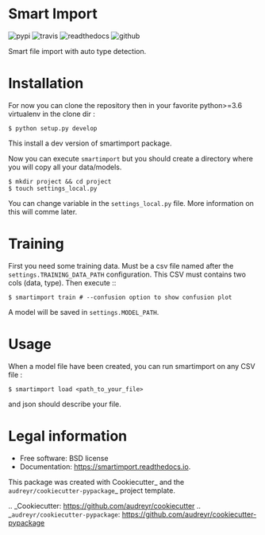 # Smart Import


![pypi](https://img.shields.io/pypi/v/smartimport.svg?display=inline-block) 
![travis](https://img.shields.io/travis/jrmi/smartimport.svg?display=inline-block) 
![readthedocs](https://readthedocs.org/projects/smartimport/badge/?version=latest?display=inline-block)
![github](https://pyup.io/repos/github/jrmi/smartimport/shield.svg?display=inline-block)


Smart file import with auto type detection.

# Installation

For now you can clone the repository then in your favorite python>=3.6 virtualenv in the clone dir :
    
```console
$ python setup.py develop
```

This install a dev version of smartimport package.

Now you can execute `smartimport` but you should create a directory where you will copy all your data/models.

```console
$ mkdir project && cd project
$ touch settings_local.py
```

You can change variable in the `settings_local.py` file. More information on this will comme later.

# Training

First you need some training data. Must be a csv file named after the `settings.TRAINING_DATA_PATH` configuration.
This CSV must contains two cols (data, type). Then execute ::


```console
$ smartimport train # --confusion option to show confusion plot
```

A model will be saved in `settings.MODEL_PATH`.

# Usage

When a model file have been created, you can run smartimport on any CSV file :

```console
$ smartimport load <path_to_your_file>
```

and json should describe your file.


# Legal information

* Free software: BSD license
* Documentation: https://smartimport.readthedocs.io.


This package was created with Cookiecutter_ and the `audreyr/cookiecutter-pypackage`_ project template.

.. _Cookiecutter: https://github.com/audreyr/cookiecutter
.. _`audreyr/cookiecutter-pypackage`: https://github.com/audreyr/cookiecutter-pypackage

